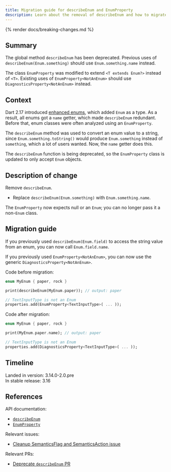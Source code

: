 ```yaml
---
title: Migration guide for describeEnum and EnumProperty
description: Learn about the removal of describeEnum and how to migrate.
---
```


{% render docs/breaking-changes.md %}

## Summary

The global method `describeEnum` has been deprecated. Previous uses
of `describeEnum(Enum.something)` should use
`Enum.something.name` instead.

The class `EnumProperty` was modified to
extend `<T extends Enum?>` instead of `<T>`. 
Existing uses of `EnumProperty<NotAnEnum>` should
use `DiagnosticsProperty<NotAnEnum>` instead.

## Context

Dart 2.17 introduced [enhanced enums][], which added `Enum` as a type.
As a result, all enums got a `name` getter, which made `describeEnum`
redundant. Before that, enum classes were often analyzed using an
`EnumProperty`.

The `describeEnum` method was used to convert an enum value to a string,
since `Enum.something.toString()` would produce `Enum.something` instead
of `something`, which a lot of users wanted. Now, the `name` getter does this.

The `describeEnum` function is being deprecated,
so the `EnumProperty` class is updated to only accept `Enum` objects.

[enhanced enums]: {{site.dart-site}}/language/enums#declaring-enhanced-enums

## Description of change

Remove `describeEnum`.

- Replace `describeEnum(Enum.something)` with `Enum.something.name`.

The `EnumProperty` now expects null or an `Enum`;
you can no longer pass it a non-`Enum` class.

## Migration guide

If you previously used `describeEnum(Enum.field)` to access the
string value from an enum, you can now call `Enum.field.name`.

If you previously used `EnumProperty<NotAnEnum>`, you can
now use the generic `DiagnosticsProperty<NotAnEnum>`.

Code before migration:

```dart
enum MyEnum { paper, rock }

print(describeEnum(MyEnum.paper)); // output: paper

// TextInputType is not an Enum
properties.add(EnumProperty<TextInputType>( ... ));
```

Code after migration:

```dart
enum MyEnum { paper, rock }

print(MyEnum.paper.name); // output: paper

// TextInputType is not an Enum
properties.add(DiagnosticsProperty<TextInputType>( ... ));
```

## Timeline

Landed in version: 3.14.0-2.0.pre<br>
In stable release: 3.16

## References

API documentation:

* [`describeEnum`][]
* [`EnumProperty`][]

Relevant issues:

* [Cleanup SemanticsFlag and SemanticsAction issue][]

Relevant PRs:

* [Deprecate `describeEnum` PR][]

[`describeEnum`]: {{site.api}}/flutter/foundation/describeEnum.html
[`EnumProperty`]: {{site.api}}/flutter/foundation/EnumProperty-class.html

[Cleanup SemanticsFlag and SemanticsAction issue]: {{site.repo.flutter}}/issues/123346
[Deprecate `describeEnum` PR]: {{site.repo.flutter}}/pull/125016
